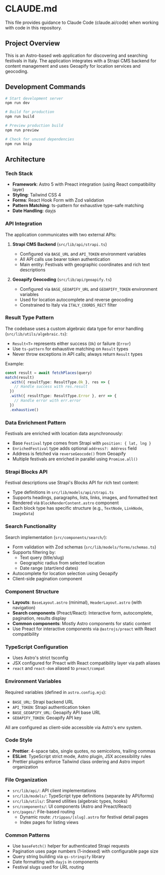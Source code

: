 # CLAUDE.md

This file provides guidance to Claude Code (claude.ai/code) when working with code in this repository.

## Project Overview

This is an Astro-based web application for discovering and searching festivals in Italy. The application integrates with a Strapi CMS backend for content management and uses Geoapify for location services and geocoding.

## Development Commands

```bash
# Start development server
npm run dev

# Build for production
npm run build

# Preview production build
npm run preview

# Check for unused dependencies
npm run knip
```

## Architecture

### Tech Stack
- **Framework**: Astro 5 with Preact integration (using React compatibility layer)
- **Styling**: Tailwind CSS 4
- **Forms**: React Hook Form with Zod validation
- **Pattern Matching**: ts-pattern for exhaustive type-safe matching
- **Date Handling**: dayjs

### API Integration
The application communicates with two external APIs:

1. **Strapi CMS Backend** (`src/lib/api/strapi.ts`)
   - Configured via `BASE_URL` and `API_TOKEN` environment variables
   - All API calls use bearer token authentication
   - Main entity: Festivals with geographic coordinates and rich text descriptions

2. **Geoapify Geocoding** (`src/lib/api/geoapify.ts`)
   - Configured via `BASE_GEOAPIFY_URL` and `GEOAPIFY_TOKEN` environment variables
   - Used for location autocomplete and reverse geocoding
   - Constrained to Italy via `ITALY_COORDS_RECT` filter

### Result Type Pattern
The codebase uses a custom algebraic data type for error handling (`src/lib/utils/algebraic.ts`):
- `Result<T>` represents either success (`Ok`) or failure (`Error`)
- Use `ts-pattern` for exhaustive matching on `Result` types
- Never throw exceptions in API calls; always return `Result` types

Example:
```typescript
const result = await fetchPlaces(query)
match(result)
  .with({ resultType: ResultType.Ok }, res => {
    // Handle success with res.result
  })
  .with({ resultType: ResultType.Error }, err => {
    // Handle error with err.error
  })
  .exhaustive()
```

### Data Enrichment Pattern
Festivals are enriched with location data asynchronously:
- Base `Festival` type comes from Strapi with `position: { lat, lng }`
- `EnrichedFestival` type adds optional `address?: Address` field
- Address is fetched via `reverseGeocode()` from Geoapify
- Multiple festivals are enriched in parallel using `Promise.all()`

### Strapi Blocks API
Festival descriptions use Strapi's Blocks API for rich text content:
- Type definitions in `src/lib/models/api/strapi.ts`
- Supports headings, paragraphs, lists, links, images, and formatted text
- Rendered via `BlockRenderContent.astro` component
- Each block type has specific structure (e.g., `TextNode`, `LinkNode`, `ImageData`)

### Search Functionality
Search implementation (`src/components/search/`):
- Form validation with Zod schemas (`src/lib/models/forms/schemas.ts`)
- Supports filtering by:
  - Text query (title/slug)
  - Geographic radius from selected location
  - Date range (start/end dates)
- Autocomplete for location selection using Geoapify
- Client-side pagination component

### Component Structure
- **Layouts**: `BaseLayout.astro` (minimal), `HeaderLayout.astro` (with navigation)
- **Search components** (Preact/React): Interactive form, autocomplete, pagination, results display
- **Common components**: Mostly Astro components for static content
- Use Preact for interactive components via `@astrojs/preact` with React compatibility

### TypeScript Configuration
- Uses Astro's strict tsconfig
- JSX configured for Preact with React compatibility layer via path aliases
- `react` and `react-dom` aliased to `preact/compat`

### Environment Variables
Required variables (defined in `astro.config.mjs`):
- `BASE_URL`: Strapi backend URL
- `API_TOKEN`: Strapi authentication token
- `BASE_GEOAPIFY_URL`: Geoapify API base URL
- `GEOAPIFY_TOKEN`: Geoapify API key

All are configured as client-side accessible via Astro's env system.

### Code Style
- **Prettier**: 4-space tabs, single quotes, no semicolons, trailing commas
- **ESLint**: TypeScript strict mode, Astro plugin, JSX accessibility rules
- Prettier plugins enforce Tailwind class ordering and Astro import organization

### File Organization
- `src/lib/api/`: API client implementations
- `src/lib/models/`: TypeScript type definitions (separate by API/forms)
- `src/lib/utils/`: Shared utilities (algebraic types, hooks)
- `src/components/`: UI components (Astro and Preact/React)
- `src/pages/`: File-based routing
  - Dynamic route: `/trippas/[slug].astro` for festival detail pages
  - Index pages for listing views

### Common Patterns
- Use `baseFetch()` helper for authenticated Strapi requests
- Pagination uses page numbers (1-indexed) with configurable page size
- Query string building via `qs-stringify` library
- Date formatting with `dayjs` in components
- Festival slugs used for URL routing
